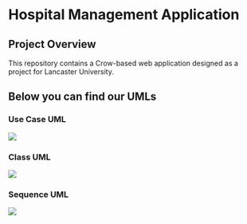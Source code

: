# Hospital Management Application

## Project Overview

This repository contains a Crow-based web application designed as a project for Lancaster University.

## Below you can find our UMLs

### Use Case UML

![](https://github.com/LegendaryLoona/Lancaster2ndproject/blob/main/Use%20case%20diagram)

### Class UML

![](https://github.com/LegendaryLoona/Lancaster2ndproject/blob/main/Class%20diagram.png)

### Sequence UML

![](https://github.com/LegendaryLoona/LancasterPMP/blob/main/Sequence%20Diagram.drawio.png)
